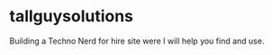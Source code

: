 tallguysolutions
================

Building a Techno Nerd for hire site were I will help you find and use. 
